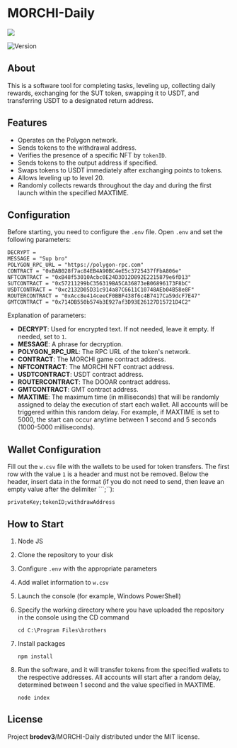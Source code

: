 # MORCHI-Daily
 
<p>
      <img src="https://i.ibb.co/3sHQCSp/av.jpg" >
</p>

<p >
   <img src="https://img.shields.io/badge/build-v_1.0-brightgreen?label=Version" alt="Version">
</p>


## About

This is a software tool for completing tasks, leveling up, collecting daily rewards, exchanging for the SUT token, swapping it to USDT, and transferring USDT to a designated return address.


## Features
- Operates on the Polygon network.
- Sends tokens to the withdrawal address.
- Verifies the presence of a specific NFT by ```tokenID```.
- Sends tokens to the output address if specified.
- Swaps tokens to USDT immediately after exchanging points to tokens.
- Allows leveling up to level 20.
- Randomly collects rewards throughout the day and during the first launch within the specified MAXTIME.

 ## Configuration
 Before starting, you need to configure the ```.env``` file. Open ```.env``` and set the following parameters:
 
    
    DECRYPT = 
    MESSAGE = "Sup bro"
    POLYGON_RPC_URL = "https://polygon-rpc.com"
    CONTRACT = "0xBAB028f7ac84EB4A90BC4eE5c3725437fFbA806e"
    NFTCONTRACT = "0xB48f53010Acbc0E24D3D12D892E2215879e6fD13"
    SUTCONTRACT = "0x57211299bC356319BA5CA36873eB06896173F8bC"
    USDTCONTRACT = "0xc2132D05D31c914a87C6611C10748AEb04B58e8F"
    ROUTERCONTRACT = "0xAcc8e414ceeCF0BBF438f6c4B7417Ca59dcF7E47"
    GMTCONTRACT = "0x714DB550b574b3E927af3D93E26127D15721D4C2"

    
Explanation of parameters:
- **DECRYPT**: Used for encrypted text. If not needed, leave it empty. If needed, set to ```1```.
- **MESSAGE**: A phrase for decryption.
- **POLYGON_RPC_URL**: The RPC URL of the token's network.
- **CONTRACT**: The MORCHI game contract address.
- **NFTCONTRACT**: The MORCHI NFT contract address.
- **USDTCONTRACT**: USDT contract address.
- **ROUTERCONTRACT**: The DOOAR contract address.
- **GMTCONTRACT**: GMT contract address.
- **MAXTIME**: The maximum time (in milliseconds) that will be randomly assigned to delay the execution of start each wallet. All accounts will be triggered within this random delay. For example, if MAXTIME is set to 5000, the start can occur anytime between 1 second and 5 seconds (1000-5000 milliseconds).

 ## Wallet Configuration
Fill out the ```w.csv``` file with the wallets to be used for token transfers. The first row with the value ```1``` is a header and must not be removed. Below the header, insert data in the format (if you do not need to send, then leave an empty value after the delimiter ```;``):

    privateKey;tokenID;withdrawAddress

 ## How to Start

1. Node JS
2. Clone the repository to your disk
3. Configure ```.env``` with the appropriate parameters
4. Add wallet information to ```w.csv```
5. Launch the console (for example, Windows PowerShell)
6. Specify the working directory where you have uploaded the repository in the console using the CD command
    ```
    cd C:\Program Files\brothers
    ```
7. Install packages
   
    ```
    npm install
    ```
8. Run the software, and it will transfer tokens from the specified wallets to the respective addresses. All accounts will start after a random delay, determined between 1 second and the value specified in MAXTIME.
    ```
    node index
    ```





## License

Project **brodev3**/MORCHI-Daily distributed under the MIT license.
